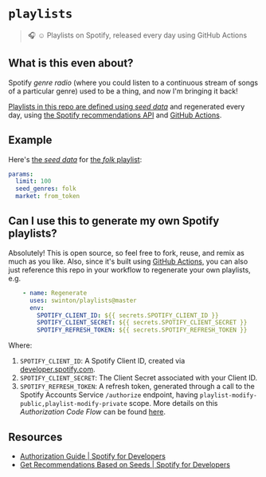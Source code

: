 # `playlists`
> :headphones: :relaxed: Playlists on Spotify, released every day using GitHub Actions

## What is this even about?

Spotify _genre radio_ (where you could listen to a continuous stream of songs of a particular genre) used to be a thing, and now I'm bringing it back!

[Playlists in this repo are defined using _seed data_](playlists) and regenerated every day, using [the Spotify recommendations API](https://developer.spotify.com/documentation/web-api/reference/browse/get-recommendations/) and [GitHub Actions](https://github.com/features/actions).

## Example

Here's [the _seed data_](playlists/folk.yml) for [the _folk_ playlist](https://open.spotify.com/playlist/3vvtpYZWVdHKcU1rdZaYYE):

```yaml
params:
  limit: 100
  seed_genres: folk
  market: from_token
```

## Can I use this to generate my own Spotify playlists?

Absolutely! This is open source, so feel free to fork, reuse, and remix as much as you like. Also, since it's built using [GitHub Actions](https://help.github.com/en/github/automating-your-workflow-with-github-actions/about-github-actions), you can also just reference this repo in your workflow to regenerate your own playlists, e.g.

```yaml
    - name: Regenerate
      uses: swinton/playlists@master
      env:
        SPOTIFY_CLIENT_ID: ${{ secrets.SPOTIFY_CLIENT_ID }}
        SPOTIFY_CLIENT_SECRET: ${{ secrets.SPOTIFY_CLIENT_SECRET }}
        SPOTIFY_REFRESH_TOKEN: ${{ secrets.SPOTIFY_REFRESH_TOKEN }}
```

Where:

1. `SPOTIFY_CLIENT_ID`: A Spotify Client ID, created via [developer.spotify.com](https://developer.spotify.com/dashboard/applications).
1. `SPOTIFY_CLIENT_SECRET`: The Client Secret associated with your Client ID.
1. `SPOTIFY_REFRESH_TOKEN`: A refresh token, generated through a call to the Spotify Accounts Service `/authorize` endpoint, having `playlist-modify-public,playlist-modify-private` scope. More details on this _Authorization Code Flow_ can be found [here](https://developer.spotify.com/documentation/general/guides/authorization-guide/#authorization-code-flow).

## Resources

- [Authorization Guide | Spotify for Developers](https://developer.spotify.com/documentation/general/guides/authorization-guide/)
- [Get Recommendations Based on Seeds | Spotify for Developers](https://developer.spotify.com/documentation/web-api/reference/browse/get-recommendations/)
